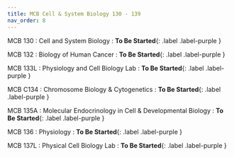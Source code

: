 ```yaml
---
title: MCB Cell & System Biology 130 - 139
nav_order: 8
---
```


MCB 130
: Cell and System Biology
  : **To Be Started**{: .label .label-purple }

MCB 132
: Biology of Human Cancer
  : **To Be Started**{: .label .label-purple }

MCB 133L
: Physiology and Cell Biology Lab
  : **To Be Started**{: .label .label-purple }

MCB C134
: Chromosome Biology & Cytogenetics
  : **To Be Started**{: .label .label-purple }

MCB 135A
: Molecular Endocrinology in Cell & Developmental Biology
  : **To Be Started**{: .label .label-purple }

MCB 136
: Physiology
  : **To Be Started**{: .label .label-purple }

MCB 137L
: Physical Cell Biology Lab
  : **To Be Started**{: .label .label-purple }